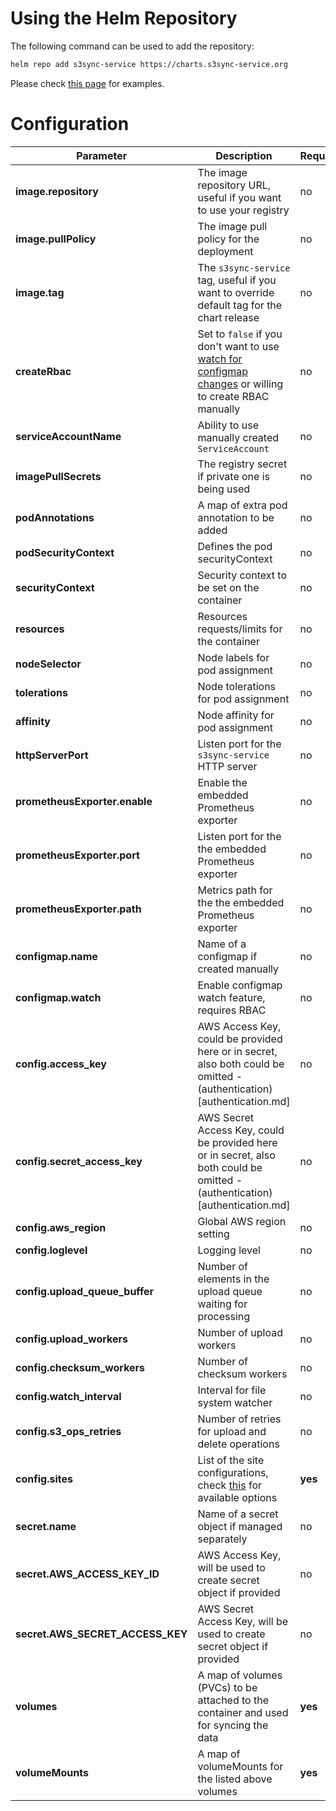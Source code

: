 <!--
s3sync-service - Realtime S3 synchronisation tool
Copyright (c) 2020  Yevgeniy Valeyev

This program is free software: you can redistribute it and/or modify
it under the terms of the GNU General Public License as published by
the Free Software Foundation, either version 3 of the License, or
(at your option) any later version.

This program is distributed in the hope that it will be useful,
but WITHOUT ANY WARRANTY; without even the implied warranty of
MERCHANTABILITY or FITNESS FOR A PARTICULAR PURPOSE.  See the
GNU General Public License for more details.

You should have received a copy of the GNU General Public License
along with this program.  If not, see <http://www.gnu.org/licenses/>.
 -->

# Using the Helm Repository

The following command can be used to add the repository:
```bash
helm repo add s3sync-service https://charts.s3sync-service.org
```

Please check [this page](running-on-k8s.md#helm) for examples.

# Configuration

| Parameter | Description | Required | Default |
|-----------|-------------|----------|---------|
| **image.repository** | The image repository URL, useful if you want to use your registry | no | `zmazay/s3sync-service` |
| **image.pullPolicy** | The image pull policy for the deployment | no | `IfNotPresent` |
| **image.tag** | The `s3sync-service` tag, useful if you want to override default tag for the chart release | no | `depends on the chart release, >=0.1.0` |
| **createRbac** | Set to `false` if you don't want to use [watch for configmap changes](how-it-works.md#application-reload) or willing to create RBAC manually | no | `true` |
| **serviceAccountName** | Ability to use manually created `ServiceAccount` | no | `""` |
| **imagePullSecrets** | The registry secret if private one is being used | no | `[]` |
| **podAnnotations** | A map of extra pod annotation to be added | no | `{}` |
| **podSecurityContext** | Defines the pod securityContext | no | `{}` |
| **securityContext** | Security context to be set on the container | no | `{}` |
| **resources** | Resources requests/limits for the container | no | `{}` |
| **nodeSelector** | Node labels for pod assignment | no | `{}` |
| **tolerations** | Node tolerations for pod assignment | no | `[]` |
| **affinity** | Node affinity for pod assignment | no | `{}` |
| **httpServerPort** | Listen port for the `s3sync-service` HTTP server | no | `8090` |
| **prometheusExporter.enable** | Enable the embedded Prometheus exporter | no | `true` |
| **prometheusExporter.port** | Listen port for the the embedded Prometheus exporter | no | `9350` |
| **prometheusExporter.path** | Metrics path for the the embedded Prometheus exporter | no | `/metrics` |
| **configmap.name** | Name of a configmap if created manually | no | `""` |
| **configmap.watch** | Enable configmap watch feature, requires RBAC | no | `true` |
| **config.access_key** | AWS Access Key, could be provided here or in secret, also both could be omitted - (authentication)[authentication.md] | no | `""` |
| **config.secret_access_key** | AWS Secret Access Key, could be provided here or in secret, also both could be omitted - (authentication)[authentication.md] | no | `""` |
| **config.aws_region** | Global AWS region setting | no | `us-east-1` |
| **config.loglevel** | Logging level | no | `info` |
| **config.upload_queue_buffer** | Number of elements in the upload queue waiting for processing | no | `0` |
| **config.upload_workers** | Number of upload workers | no | `10` |
| **config.checksum_workers** | Number of checksum workers | no | `5` |
| **config.watch_interval** | Interval for file system watcher | no | `1s` |
| **config.s3_ops_retries** | Number of retries for upload and delete operations | no | `1s` |
| **config.sites** | List of the site configurations, check [this](configuration.md) for available options | **yes** | `1s` |
| **secret.name** | Name of a secret object if managed separately | no | `""` |
| **secret.AWS_ACCESS_KEY_ID** | AWS Access Key, will be used to create secret object if provided | no | `""` |
| **secret.AWS_SECRET_ACCESS_KEY** | AWS Secret Access Key, will be used to create secret object if provided | no | `""` |
| **volumes** | A map of volumes (PVCs) to be attached to the container and used for syncing the data | **yes** | `{}` |
| **volumeMounts** | A map of volumeMounts for the listed above volumes | **yes** | `{}` |
